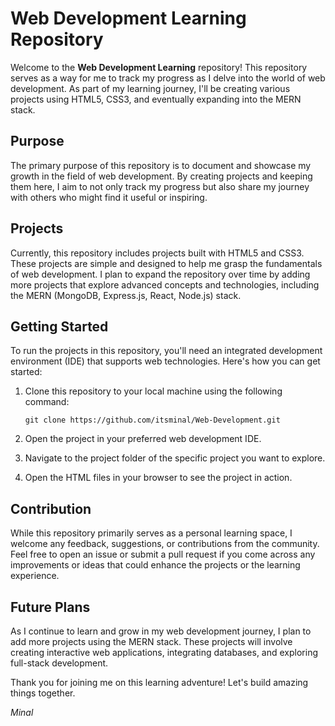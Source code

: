 # Web Development Learning Repository

Welcome to the **Web Development Learning** repository! This repository serves as a way for me to track my progress as I delve into the world of web development. As part of my learning journey, I'll be creating various projects using HTML5, CSS3, and eventually expanding into the MERN stack.

## Purpose

The primary purpose of this repository is to document and showcase my growth in the field of web development. By creating projects and keeping them here, I aim to not only track my progress but also share my journey with others who might find it useful or inspiring.

## Projects

Currently, this repository includes projects built with HTML5 and CSS3. These projects are simple and designed to help me grasp the fundamentals of web development. I plan to expand the repository over time by adding more projects that explore advanced concepts and technologies, including the MERN (MongoDB, Express.js, React, Node.js) stack.

## Getting Started

To run the projects in this repository, you'll need an integrated development environment (IDE) that supports web technologies. Here's how you can get started:

1. Clone this repository to your local machine using the following command:
   ```
   git clone https://github.com/itsminal/Web-Development.git
   ```

2. Open the project in your preferred web development IDE.

3. Navigate to the project folder of the specific project you want to explore.

4. Open the HTML files in your browser to see the project in action.

## Contribution

While this repository primarily serves as a personal learning space, I welcome any feedback, suggestions, or contributions from the community. Feel free to open an issue or submit a pull request if you come across any improvements or ideas that could enhance the projects or the learning experience.

## Future Plans

As I continue to learn and grow in my web development journey, I plan to add more projects using the MERN stack. These projects will involve creating interactive web applications, integrating databases, and exploring full-stack development.

Thank you for joining me on this learning adventure! Let's build amazing things together.

*Minal*
